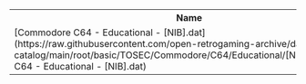 <table>
<tr><th>Name</th><th>Size</th></tr>
<tr><td>
[Commodore C64 - Educational - [NIB].dat](https://raw.githubusercontent.com/open-retrogaming-archive/dat-catalog/main/root/basic/TOSEC/Commodore/C64/Educational/[NIB]/Commodore C64 - Educational - [NIB].dat)
</td><td>85659</td></tr>
</table>
